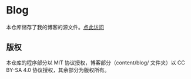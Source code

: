 # Blog

本仓库储存了我的博客的源文件。[点此访问](https://problem233.github.io/)

## 版权

本仓库的程序部分以 MIT 协议授权，博客部分（content/blog/ 文件夹）以 CC BY-SA 4.0 协议授权，其余部分为版权所有。
